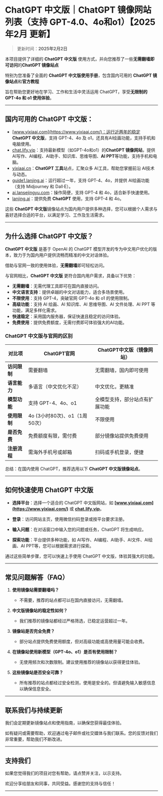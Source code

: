 # ChatGPT 中文版｜ChatGPT 镜像网站列表（支持 GPT-4.0、4o和o1）【2025年2月 更新】

> 更新时间：**2025年2月2日**  

本项目提供了详细的 **ChatGPT 中文版** 使用方式，并向您推荐了一些**无需翻墙即可访问**的**ChatGPT 镜像站点**

特别为您准备了全面的 **ChatGPT 中文版使用手册**，包含国内可用的 **ChatGPT 镜像站点**和**官方教程**

旨在帮助您更好地在学习、工作和生活中灵活运用 ChatGPT，享受**无限制的 GPT-4o 和 o1 使用体验**。

---

## 国内可用的 ChatGPT 中文版：

- [www.yixiaai.com](https://www.yixiaai.com/)：运行近两年的稳定 **ChatGPT 中文版**，支持 GPT-4、4o 及 o1，还具有AI绘画功能，支持手机和电脑使用。
- [chat.lify.vip](https://chat.lify.vip/)：支持最新模型（如GPT-4o和o1）的**ChatGPT 镜像网站**，提供AI写作、AI编程、AI助手、知识库、思维导图、**AI PPT**等功能，支持手机和电脑。
- [yixiaai.cn](https://yixiaai.cn/)：**ChatGPT 工具**站点，汇聚众多 AI工具，帮助您掌握前沿 AI技术与动态。
- [guide1.lanjing.ai](https://guide1.lanjing.ai/)：运行超过一年，支持 GPT-4、4o，并提供 AI绘画功能（支持 Midjourney 和 Dall·E）。
- [ai.lansejingyu.com](https://ai.lansejingyu.com/)：操作简便，支持 GPT-4 和 4o，适合新手快速使用。
- [lanjing.ai](https://lanjing.ai/)：提供免费 **ChatGPT** 使用，支持 GPT-4 和 4o。

这些 **ChatGPT 中文版**镜像站点为国内用户提供多种选择，您可以根据个人需求与喜好选择合适的平台，以满足学习、工作及生活需求。

---

## 为什么选择 ChatGPT 中文版？

**ChatGPT 中文版** 是基于 OpenAI 的 ChatGPT 模型开发的专为中文用户优化的版本，致力于为国内用户提供流畅而精准的中文对话体验。

借助与官网一致的使用体验，**无需翻墙**即可轻松访问。

与官网相比，**ChatGPT 中文版** 更符合国内用户需求，具备以下优势：

- **无需翻墙**：无需代理工具即可在国内直接访问。
- **中文语言支持**：提供卓越的中文对话能力，适合多场景使用。
- **不限使用**：支持 GPT-4，突破官网 GPT-4o 和 o1 的使用限制。
- **高级功能**：支持 AI 绘画、AI 知识库、AI 思维导图、AI 文件处理、AI PPT 等功能，满足多样化需求。
- **快速稳定**：采用国内服务器，保证快速且稳定的访问体验。
- **免费使用**：提供免费额度，无需付费即可体验强大的AI功能。

### ChatGPT 中文版与官网的区别

| 对比项 | ChatGPT官网 | ChatGPT中文版（镜像网站）|
|-------- |-------- |-------- |
| **访问限制** | 需要翻墙 | 无需翻墙，国内即可使用 |
| **语言能力** | 多语言（中文优化不足） | 中文优化，更精准 |
| **模型功能** | 支持 GPT-4、4o、o1 | 全模型支持，部分站点有扩展功能 |
| **使用限制** | 4o (3小时80次)、o1（1周50次） | 不限使用 |
| **是否免费** | 免费额度有限，需付费 | 部分镜像站提供免费使用 |
| **注册流程** | 需海外手机号或邮箱 | 扫码或手机登录，便捷 |

总结：在国内使用 ChatGPT，推荐选用以下 **ChatGPT 中文版镜像站点**。

---

## 如何快速使用 ChatGPT 中文版

- **选择平台**：选择一个适合的 ChatGPT 中文版网站，如 **[www.yixiaai.com](https://www.yixiaai.com/)** 或 **[chat.lify.vip](https://chat.lify.vip/)**。

- **登录**：访问网站主页，使用微信扫码登录或按平台要求注册。

- **输入问题**：在对话窗口中输入您的问题或任务，ChatGPT 将生成响应。

- **探索功能**：平台提供多种功能，如 AI写作、AI编程、AI助手、AI文件、AI绘画、AI PPT等，您可以根据需求进行探索。

通过这些简单步骤，您可以快速上手使用 ChatGPT 中文版，体验其强大的功能。

---

## 常见问题解答（FAQ）

1. **使用镜像站需要翻墙吗？**
   - 不需要，推荐的站点都可以在国内直接访问，无需翻墙。

2. **中文版镜像站的稳定性如何？**
   - 我们推荐的镜像站都经过严格筛选，已稳定运营超过一年。

3. **镜像站是否完全免费？**
   - 部分站点提供免费使用额度，但对高级功能或高使用量可能会收费。

4. **在镜像站使用新模型（GPT-4o、o1）是否有使用限制？**
   - 无使用频次和次数限制。建议使用推荐的镜像站以获得更佳体验。

5. **这些镜像站是否安全可靠？**
   - 所有推荐的站点都经过安全检测，使用是安全的。但请避免输入敏感信息以确保信息安全。

---

## 联系我们与持续更新

我们会定期更新镜像站点和使用指南，以确保您获得最佳体验。

如有疑问或需要帮助，欢迎通过电子邮件或社交媒体与我们联系。您的反馈对我们非常重要，帮助我们不断改进。

---

## 支持我们

如果您觉得我们的项目对您有帮助，请点赞并关注，以示支持。

欢迎分享给朋友和同事，共同受益。感谢您的支持与信任！

---
